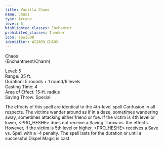 ```yaml
---
title: Vanilla Chaos
name: Chaos
type: Arcane
level: 5
highlighted_classes: Enchanter
prohibited_classes: Invoker
icon: spwi508
identifier: WIZARD_CHAOS
---
```

Chaos  
(Enchantment/Charm)  
  
Level: 5  
Range: 35 ft.  
Duration: 5 rounds + 1 round/6 levels  
Casting Time: 4  
Area of Effect: 15-ft. radius  
Saving Throw: Special  
  
The effects of this spell are identical to the 4th-level spell Confusion in all respects. The victims wander around as if in a daze, sometimes wandering away, sometimes attacking either friend or foe. If the victim is 4th level or lower, &lt;PRO_HESHE&gt; does not receive a Saving Throw vs. the effects. However, if the victim is 5th level or higher, &lt;PRO_HESHE&gt; receives a Save vs. Spell with a -4 penalty. The spell lasts for the duration or until a successful Dispel Magic is cast.  
